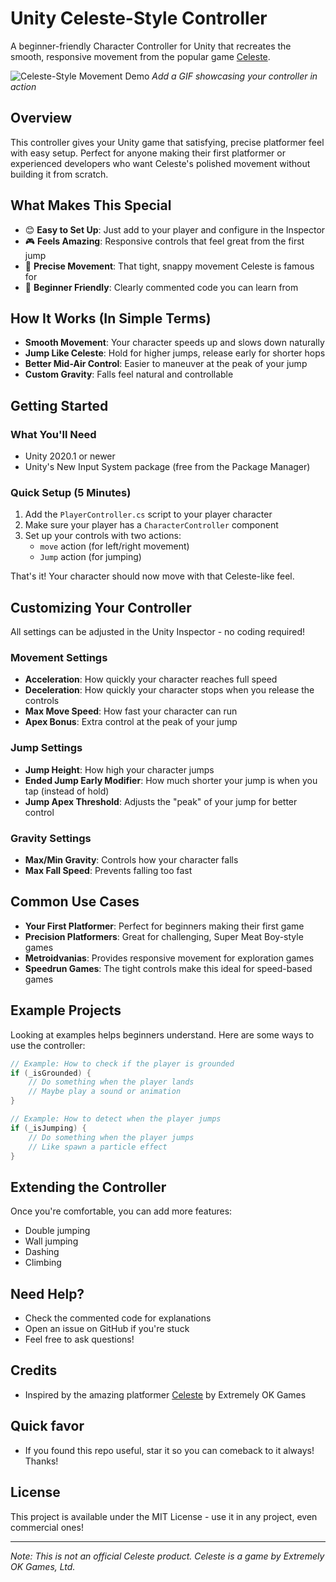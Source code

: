 # Unity Celeste-Style Controller

A beginner-friendly Character Controller for Unity that recreates the smooth, responsive movement from the popular game [Celeste](http://www.celestegame.com/).

![Celeste-Style Movement Demo](demo.gif)
*Add a GIF showcasing your controller in action*

## Overview

This controller gives your Unity game that satisfying, precise platformer feel with easy setup. Perfect for anyone making their first platformer or experienced developers who want Celeste's polished movement without building it from scratch.

## What Makes This Special

- 😊 **Easy to Set Up**: Just add to your player and configure in the Inspector
- 🎮 **Feels Amazing**: Responsive controls that feel great from the first jump
- 🎯 **Precise Movement**: That tight, snappy movement Celeste is famous for
- 🔄 **Beginner Friendly**: Clearly commented code you can learn from

## How It Works (In Simple Terms)

- **Smooth Movement**: Your character speeds up and slows down naturally
- **Jump Like Celeste**: Hold for higher jumps, release early for shorter hops
- **Better Mid-Air Control**: Easier to maneuver at the peak of your jump
- **Custom Gravity**: Falls feel natural and controllable

## Getting Started

### What You'll Need

- Unity 2020.1 or newer
- Unity's New Input System package (free from the Package Manager)

### Quick Setup (5 Minutes)

1. Add the `PlayerController.cs` script to your player character
2. Make sure your player has a `CharacterController` component
3. Set up your controls with two actions:
   - `move` action (for left/right movement)
   - `Jump` action (for jumping)

That's it! Your character should now move with that Celeste-like feel.

## Customizing Your Controller

All settings can be adjusted in the Unity Inspector - no coding required!

### Movement Settings

- **Acceleration**: How quickly your character reaches full speed
- **Deceleration**: How quickly your character stops when you release the controls
- **Max Move Speed**: How fast your character can run
- **Apex Bonus**: Extra control at the peak of your jump

### Jump Settings

- **Jump Height**: How high your character jumps
- **Ended Jump Early Modifier**: How much shorter your jump is when you tap (instead of hold)
- **Jump Apex Threshold**: Adjusts the "peak" of your jump for better control

### Gravity Settings

- **Max/Min Gravity**: Controls how your character falls
- **Max Fall Speed**: Prevents falling too fast

## Common Use Cases

- **Your First Platformer**: Perfect for beginners making their first game
- **Precision Platformers**: Great for challenging, Super Meat Boy-style games
- **Metroidvanias**: Provides responsive movement for exploration games
- **Speedrun Games**: The tight controls make this ideal for speed-based games

## Example Projects

Looking at examples helps beginners understand. Here are some ways to use the controller:

```csharp
// Example: How to check if the player is grounded
if (_isGrounded) {
    // Do something when the player lands
    // Maybe play a sound or animation
}

// Example: How to detect when the player jumps
if (_isJumping) {
    // Do something when the player jumps
    // Like spawn a particle effect
}
```

## Extending the Controller

Once you're comfortable, you can add more features:

- Double jumping
- Wall jumping
- Dashing
- Climbing

## Need Help?

- Check the commented code for explanations
- Open an issue on GitHub if you're stuck
- Feel free to ask questions!

## Credits

- Inspired by the amazing platformer [Celeste](http://www.celestegame.com/) by Extremely OK Games

## Quick favor
- If you found this repo useful, star it so you can comeback to it always! Thanks!

## License

This project is available under the MIT License - use it in any project, even commercial ones!

---

*Note: This is not an official Celeste product. Celeste is a game by Extremely OK Games, Ltd.*
